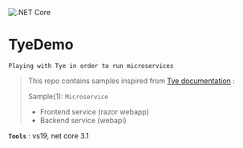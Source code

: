 ![.NET Core](https://github.com/aimenux/TyeDemo/workflows/.NET%20Core/badge.svg)
# TyeDemo
```
Playing with Tye in order to run microservices
```

> This repo contains samples inspired from [Tye documentation](https://github.com/dotnet/tye/tree/master/docs) :
>
> Sample(1): `Microservice`
> - Frontend service (razor webapp)
> - Backend service (webapi)
>

**`Tools`** : vs19, net core 3.1